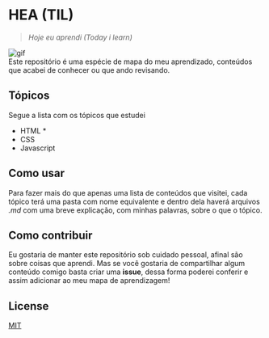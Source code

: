# HEA (TIL)
> *Hoje eu aprendi (Today i learn)*

<img src="https://www.fapcom.edu.br/wp-content/uploads/2017/04/estudando.gif" alt="gif" align="center">

<br/>
Este repositório é uma espécie de mapa do meu aprendizado, conteúdos que acabei de conhecer ou que ando revisando.

## Tópicos

Segue a lista com os tópicos que estudei

- HTML
   * 
- CSS
- Javascript


## Como usar

Para fazer mais do que apenas uma lista de conteúdos que visitei, cada tópico terá uma pasta com nome equivalente e dentro dela haverá arquivos *.md* com uma breve explicação, com minhas palavras, sobre o que o tópico.

## Como contribuir

Eu gostaria de manter este repositório  sob cuidado pessoal, afinal são sobre coisas que aprendi. Mas se você gostaria de compartilhar algum conteúdo comigo basta criar uma **issue**, dessa forma poderei conferir e assim adicionar ao meu mapa de aprendizagem!

## License
[MIT](https://choosealicense.com/licenses/mit/)
